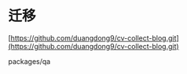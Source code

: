 # 迁移

[https://github.com/duangdong9/cv-collect-blog.git](https://github.com/duangdong9/cv-collect-blog.git)

packages/qa
